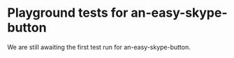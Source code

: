 # Playground tests for an-easy-skype-button
We are still awaiting the first test run for an-easy-skype-button.

